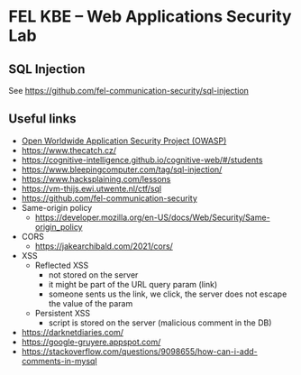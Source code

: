 # FEL KBE – Web Applications Security Lab


## SQL Injection

See https://github.com/fel-communication-security/sql-injection


## Useful links

* [Open Worldwide Application Security Project (OWASP)](https://owasp.org/)
* https://www.thecatch.cz/
* https://cognitive-intelligence.github.io/cognitive-web/#/students
* https://www.bleepingcomputer.com/tag/sql-injection/
* https://www.hacksplaining.com/lessons
* https://vm-thijs.ewi.utwente.nl/ctf/sql
* https://github.com/fel-communication-security
* Same-origin policy
  * https://developer.mozilla.org/en-US/docs/Web/Security/Same-origin_policy
* CORS
  * https://jakearchibald.com/2021/cors/
* XSS
    * Reflected XSS
        * not stored on the server
        * it might be part of the URL query param (link)
        * someone sents us the link, we click, the server does not escape the value of the param
    * Persistent XSS
        * script is stored on the server (malicious comment in the DB)
* https://darknetdiaries.com/
* https://google-gruyere.appspot.com/
* https://stackoverflow.com/questions/9098655/how-can-i-add-comments-in-mysql
